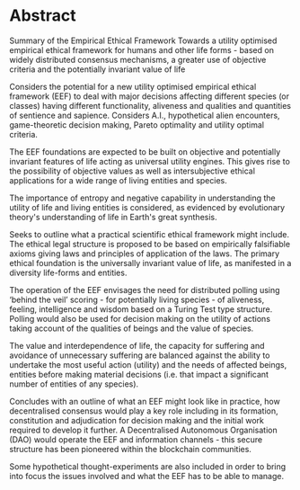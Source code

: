# Abstract
Summary of the Empirical Ethical Framework
Towards a utility optimised empirical ethical framework for humans and other life forms  - based on widely distributed consensus mechanisms, a greater use of objective criteria and the potentially invariant value of life

Considers the potential for a new utility optimised empirical ethical framework (EEF) to deal with major decisions affecting different species (or classes) having different functionality, aliveness and qualities and quantities of sentience and sapience. Considers A.I., hypothetical alien encounters, game-theoretic decision making, Pareto optimality and utility optimal criteria. 

The EEF foundations are expected to be built on objective and potentially invariant features of life acting as universal utility engines. This gives rise to the possibility of objective values as well as intersubjective ethical applications for a wide range of living entities and species. 

The importance of entropy and negative capability in understanding the utility of life and living entities is considered, as evidenced by evolutionary theory's understanding of life in Earth's great synthesis.

Seeks to outline what a practical scientific ethical framework might include. The ethical legal structure is proposed to be based on empirically falsifiable axioms giving laws and principles of application of the laws. The primary ethical foundation is the universally invariant value of life, as manifested in a diversity life-forms and entities.

The operation of the EEF envisages the need for distributed polling using ‘behind the veil’ scoring - for potentially living species - of aliveness, feeling, intelligence and wisdom based on a Turing Test type structure. Polling would also be used for decision making on the utility of actions taking account of the qualities of beings and the value of species.

The value and interdependence of life, the capacity for suffering and avoidance of unnecessary suffering are balanced against the ability to undertake the most useful action (utility) and the needs of affected beings, entities before making material decisions (i.e. that impact a significant number of entities of any species).

Concludes with an outline of what an EEF might look like in practice, how decentralised consensus would play a key role including in its formation, constitution and adjudication for decision making and the initial work required to develop it further. A Decentralised Autonomous Organisation (DAO) would operate the EEF and information channels - this secure structure has been pioneered within the blockchain communities.

Some hypothetical thought-experiments are also included in order to bring into focus the issues involved and what the EEF has to be able to manage.
